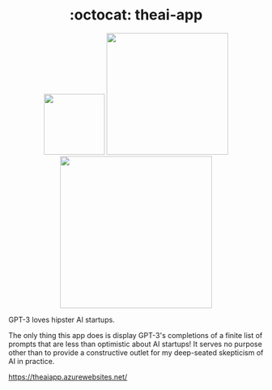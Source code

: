 <h1 align="center">
  :octocat: theai-app
</h1>

<div align="center">
  <p>
    <img src="https://github.com/Schalk1e/theai-app/workflows/lint/badge.svg" width="120" />
    <img src="https://github.com/Schalk1e/theai-app/workflows/build%20and%20deploy%20app/badge.svg" width="240" />
    <img src="https://github.com/Schalk1e/theai-app/workflows/build%20and%20deploy%20function%20app/badge.svg" width="300" />
  </p>
</div>

GPT-3 loves hipster AI startups.

The only thing this app does is display GPT-3's completions of a finite list of prompts that are less than optimistic about AI startups! It serves no purpose other than to provide a constructive outlet for my deep-seated skepticism of AI in practice. 

https://theaiapp.azurewebsites.net/
